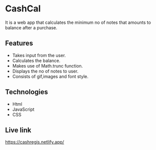 # CashCal
It is a web app that calculates the minimum no of notes that amounts to balance after a purchase.

## Features
* Takes input from the user.
* Calculates the balance.
* Makes use of Math.trunc function.
* Displays the no of notes to user.
* Consists of gif,images and font style.

## Technologies
* Html
* JavaScript
* CSS

## Live link
https://cashregis.netlify.app/

